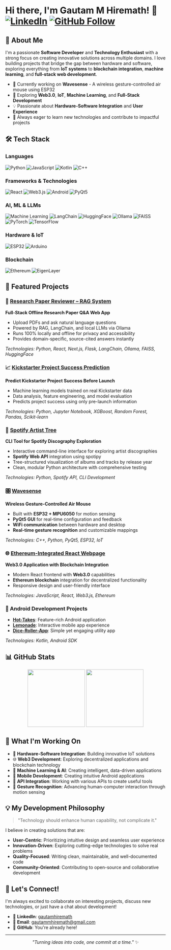 # Hi there, I'm Gautam M Hiremath! 👋 [![LinkedIn](https://img.shields.io/badge/LinkedIn-0077B5?style=for-the-badge&logo=linkedin&logoColor=white)](https://linkedin.com/in/gautamhiremath) [![GitHub Follow](https://img.shields.io/github/followers/gautam-mh?label=Follow&style=for-the-badge&logo=github&logoColor=white&color=181717)](https://github.com/gautam-mh)

## 🚀 About Me

I'm a passionate **Software Developer** and **Technology Enthusiast** with a strong focus on creating innovative solutions across multiple domains. I love building projects that bridge the gap between hardware and software, exploring everything from **IoT systems** to **blockchain integration**, **machine learning**, and **full-stack web development**.

- 🔭 Currently working on **Wavesense** - A wireless gesture-controlled air mouse using ESP32
- 🌱 Exploring **Web3.0**, **IoT**, **Machine Learning**, and **Full-Stack Development**
- 💡 Passionate about **Hardware-Software Integration** and **User Experience**
- 🎯 Always eager to learn new technologies and contribute to impactful projects

## 🛠️ Tech Stack

### Languages
![Python](https://img.shields.io/badge/Python-3776AB?style=for-the-badge&logo=python&logoColor=white)
![JavaScript](https://img.shields.io/badge/JavaScript-F7DF1E?style=for-the-badge&logo=javascript&logoColor=black)
![Kotlin](https://img.shields.io/badge/Kotlin-0095D5?style=for-the-badge&logo=kotlin&logoColor=white)
![C++](https://img.shields.io/badge/C++-00599C?style=for-the-badge&logo=cplusplus&logoColor=white)

### Frameworks & Technologies
![React](https://img.shields.io/badge/React-20232A?style=for-the-badge&logo=react&logoColor=61DAFB)
![Web3.js](https://img.shields.io/badge/Web3.js-F16822?style=for-the-badge&logo=web3.js&logoColor=white)
![Android](https://img.shields.io/badge/Android-3DDC84?style=for-the-badge&logo=android&logoColor=white)
![PyQt5](https://img.shields.io/badge/PyQt5-41CD52?style=for-the-badge&logo=qt&logoColor=white)

### AI, ML & LLMs
![Machine Learning](https://img.shields.io/badge/Machine%20Learning-FF6F00?style=for-the-badge&logo=scikit-learn&logoColor=white)
![LangChain](https://img.shields.io/badge/LangChain-4B8BBE?style=for-the-badge&logo=python&logoColor=white)
![HuggingFace](https://img.shields.io/badge/HuggingFace-FFD21F?style=for-the-badge&logo=huggingface&logoColor=black)
![Ollama](https://img.shields.io/badge/Ollama-222222?style=for-the-badge&logo=OpenAI&logoColor=white)
![FAISS](https://img.shields.io/badge/FAISS-009688?style=for-the-badge&logo=vector&logoColor=white)
![PyTorch](https://img.shields.io/badge/PyTorch-EE4C2C?style=for-the-badge&logo=pytorch&logoColor=white)
![TensorFlow](https://img.shields.io/badge/TensorFlow-FF6F00?style=for-the-badge&logo=tensorflow&logoColor=white)

### Hardware & IoT
![ESP32](https://img.shields.io/badge/ESP32-000000?style=for-the-badge&logo=espressif&logoColor=white)
![Arduino](https://img.shields.io/badge/Arduino-00979D?style=for-the-badge&logo=arduino&logoColor=white)

### Blockchain
![Ethereum](https://img.shields.io/badge/Ethereum-3C3C3D?style=for-the-badge&logo=ethereum&logoColor=white)
![EigenLayer](https://img.shields.io/badge/EigenLayer-000000?style=for-the-badge&logo=ethereum&logoColor=white)

## 🌟 Featured Projects

### 🤖 [Research Paper Reviewer – RAG System](https://github.com/gautam-mh/Research-Paper-Reviewer-RAG)
**Full-Stack Offline Research Paper Q&A Web App**
- Upload PDFs and ask natural language questions
- Powered by RAG, LangChain, and local LLMs via Ollama
- Runs 100% locally and offline for privacy and accessibility
- Provides domain-specific, source-cited answers instantly

*Technologies: Python, React, Next.js, Flask, LangChain, Ollama, FAISS, HuggingFace*

### 📈 [Kickstarter Project Success Prediction](https://github.com/gautam-mh/Kickstarter-Project-Success-Prediction-Using-Machine-Learning)
**Predict Kickstarter Project Success Before Launch**
- Machine learning models trained on real Kickstarter data
- Data analysis, feature engineering, and model evaluation
- Predicts project success using only pre-launch information

*Technologies: Python, Jupyter Notebook, XGBoost, Random Forest, Pandas, Scikit-learn*

### 🎵 [Spotify Artist Tree](https://github.com/gautam-mh/Spotify-artist-tree)
**CLI Tool for Spotify Discography Exploration**
- Interactive command-line interface for exploring artist discographies
- **Spotify Web API** integration using spotipy
- Tree-structured visualization of albums and tracks by release year
- Clean, modular Python architecture with comprehensive testing

*Technologies: Python, Spotify API, CLI Development*

### 🎛️ [Wavesense](https://github.com/gautam-mh/Wavesense)
**Wireless Gesture-Controlled Air Mouse**
- Built with **ESP32 + MPU6050** for motion sensing
- **PyQt5 GUI** for real-time configuration and feedback
- **WiFi communication** between hardware and desktop
- **Real-time gesture recognition** and customizable mappings

*Technologies: C++, Python, PyQt5, ESP32, IoT*

### 🌐 [Ethereum-Integrated React Webpage](https://github.com/gautam-mh/Ethereum-Integrated-React-Webpage)
**Web3.0 Application with Blockchain Integration**
- Modern React frontend with **Web3.0** capabilities
- **Ethereum blockchain** integration for decentralized functionality
- Responsive design and user-friendly interface

*Technologies: JavaScript, React, Web3.js, Ethereum*

### 📱 Android Development Projects
- **[Hot-Takes](https://github.com/gautam-mh/Hot-Takes)**: Feature-rich Android application
- **[Lemonade](https://github.com/gautam-mh/Lemonade)**: Interactive mobile app experience
- **[Dice-Roller-App](https://github.com/gautam-mh/Dice-Roller-App)**: Simple yet engaging utility app

*Technologies: Kotlin, Android SDK*

## 📊 GitHub Stats

<div align="center">

<img height="180em" src="https://github-readme-stats.vercel.app/api?username=gautam-mh&show_icons=true&theme=tokyonight&include_all_commits=true&count_private=true"/>
<img height="180em" src="https://github-readme-stats.vercel.app/api/top-langs/?username=gautam-mh&layout=compact&langs_count=8&theme=tokyonight"/>

</div>

## 🎯 What I'm Working On

- 🔧 **Hardware-Software Integration**: Building innovative IoT solutions
- 🌐 **Web3 Development**: Exploring decentralized applications and blockchain technology
- 🤖 **Machine Learning & AI**: Creating intelligent, data-driven applications
- 📱 **Mobile Development**: Creating intuitive Android applications
- 🎵 **API Integration**: Working with various APIs to create useful tools
- 🤖 **Gesture Recognition**: Advancing human-computer interaction through motion sensing

## 💡 My Development Philosophy

> "Technology should enhance human capability, not complicate it."

I believe in creating solutions that are:
- **User-Centric**: Prioritizing intuitive design and seamless user experience
- **Innovation-Driven**: Exploring cutting-edge technologies to solve real problems
- **Quality-Focused**: Writing clean, maintainable, and well-documented code
- **Community-Oriented**: Contributing to open-source and collaborative development

## 🤝 Let's Connect!

I'm always excited to collaborate on interesting projects, discuss new technologies, or just have a chat about development!

- 💼 **LinkedIn**: [gautamhiremath](https://linkedin.com/in/gautamhiremath)
- 📧 **Email**: gautammhiremath@gmail.com
- 🐙 **GitHub**: You're already here!

---

<div align="center">

*"Turning ideas into code, one commit at a time."* ✨

</div>
